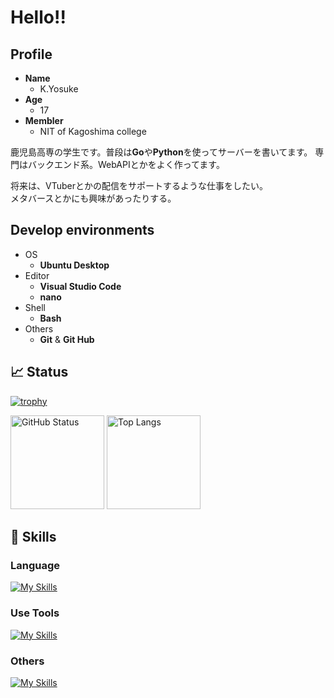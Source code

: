 
# Hello!!

## Profile
* **Name**
  * K.Yosuke
* **Age**
  * 17
* **Membler**
  * NIT of Kagoshima college

 鹿児島高専の学生です。普段は**Go**や**Python**を使ってサーバーを書いてます。
 専門はバックエンド系。WebAPIとかをよく作ってます。

 将来は、VTuberとかの配信をサポートするような仕事をしたい。<br>
 メタバースとかにも興味があったりする。

## Develop environments

* OS
  * **Ubuntu Desktop**
* Editor
  * **Visual Studio Code**
  * **nano**
* Shell
  * **Bash**
* Others
  * **Git** & **Git Hub**


 ## 📈 Status
[![trophy](https://github-profile-trophy.vercel.app/?username=aqyuki&theme=onedark&no-frame=true)](https://github.com/ryo-ma/github-profile-trophy)

<p>
  <img alt="GitHub Status" height="150px" src="https://github-readme-stats.vercel.app/api?username=aqyuki&show_icons=true&theme=dark">
  <img alt="Top Langs" height="150px" src="https://github-readme-stats.vercel.app/api/top-langs/?username=aqyuki&layout=compact&theme=dark">
</p>

## 🌱 Skills

### Language

[![My Skills](https://skillicons.dev/icons?i=html,css,js,ts,python,go&theme=dark)](https://skillicons.dev)

### Use Tools

[![My Skills](https://skillicons.dev/icons?i=git,github,vscode,bash,linux&theme=dark)](https://skillicons.dev)

### Others

[![My Skills](https://skillicons.dev/icons?i=mysql,sqlite,react,flask,django&theme=dark)](https://skillicons.dev)